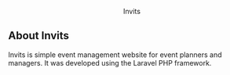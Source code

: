<p align="center">Invits</p>


## About Invits

Invits is simple event management website for event planners and managers. It was developed using the Laravel PHP framework.

